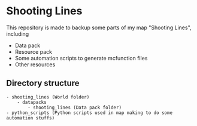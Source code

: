 # Shooting Lines

This repository is made to backup some parts of my map "Shooting Lines", including

- Data pack
- Resource pack
- Some automation scripts to generate mcfunction files
- Other resources

## Directory structure

```
- shooting_lines (World folder)
    - datapacks
        - shooting_lines (Data pack folder)
- python_scripts (Python scripts used in map making to do some automation stuffs)
```
